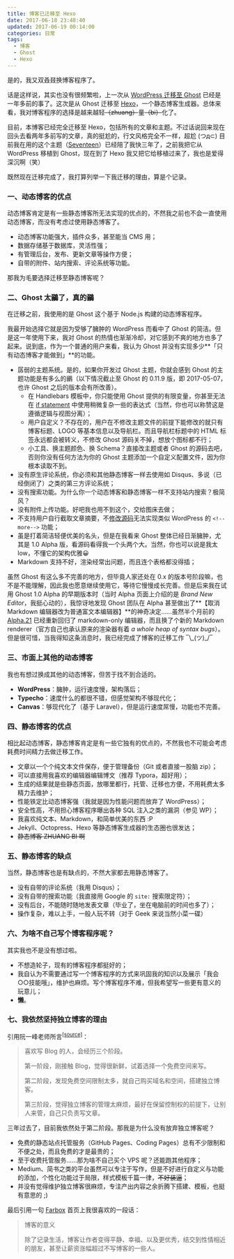 ```yaml
---
title: 博客已迁移至 Hexo
date: 2017-06-18 23:48:40
updated: 2017-06-19 00:14:00
categories: 日常
tags:
  - 博客
  - Ghost
  - Hexo
---
```


是的，我又双叒叕换博客程序了。

话是这样说，其实也没有很频繁啦，上一次从 [WordPress 迁移至 Ghost](https://blessing.studio/hello-ghost-goodbye-wordpress/) 已经是一年多前的事了。这次是从 Ghost 迁移至 [Hexo](https://hexo.io/)，一个静态博客生成器。总体来看，我对博客程序的选择是越来越轻~~（zhuang）~~量~~（bi）~~化了。

目前，本博客已经完全迁移至 Hexo，包括所有的文章和主题。不过话说回来现在回头去看两年多前写的文章，真的挺尬的，行文风格完全不一样，超尬 (つд⊂) 目前我在用的这个主题（[Seventeen](https://qaq.cat/kotori/100)）已经陪了我快三年了，之前我把它从 WordPress 移植到 Ghost，现在到了 Hexo 我又把它给移植过来了，我也是爱得深沉啊（笑）

既然现在迁移完成了，我打算列举一下我迁移的理由，算是个记录。

### 一、动态博客的优点

动态博客肯定是有一些静态博客所无法实现的优点的，不然我之前也不会一直使用动态博客，而没有考虑过使用静态博客了。

- 动态博客功能强大，插件众多，甚至能当 CMS 用；
- 数据存储基于数据库，灵活性强；
- 有管理后台，发布、更新文章等操作方便；
- 自带的附件、站内搜索、评论系统等功能。

那我为毛要选择迁移至静态博客呢？

<!--more-->

### 二、Ghost 太鶸了，真的鶸

在迁移之前，我使用的是 Ghost 这个基于 Node.js 构建的动态博客程序。

我最开始选择它就是因为受够了臃肿的 WordPress 而看中了 Ghost 的简洁。但是这一年使用下来，我对 Ghost 的热情也渐渐冷却，对它感到不爽的地方也多了起来。说到底，作为一个普通的用户来看，我认为 Ghost 并没有实现多少**「只有动态博客才能做到」**的功能。

- 孱弱的主题系统。是的，如果你开发过 Ghost 主题，你就会感到 Ghost 的主题功能是有多么的鶸（以下情况截止至 Ghost 的 0.11.9 版，即 2017-05-07，也许 Ghost 之后的版本会有所改善）。
  - 在 Handlebars 模板中，你只能使用 Ghost 提供的有限变量，你甚至无法在 [if statement](https://themes.ghost.org/v0.11.9/docs/if) 中使用稍微复杂一些的表达式（当然，你也可以称赞这是遵循逻辑与视图分离）；
  - 用户自定义？不存在的，用户在不修改主题文件的前提下能修改的就只有博客标题、LOGO 等基本信息以及导航栏。而且导航栏标题中的 HTML 标签永远都会被转义，不修改 Ghost 源码关不掉，想放个图标都不行；
  - 小工具、换主题颜色、换 Schema？直接改主题或者 Ghost 的源码去吧，否则你没有任何方法为你的 Ghost 主题添加一个自定义配置文件，因为你根本读取不到。
- 没有原生评论系统，你必须和其他静态博客一样去使用如 Disqus、多说（已经倒闭了）之类的第三方评论系统；
- 没有搜索功能。为什么你一个动态博客和静态博客一样不支持站内搜索？极简风？
- 没有附件上传功能。好吧我也用不到这个，交给图床去做；
- 不支持用户自行截取文章摘要，不[修改源码](https://blessing.studio/add-more-tag-for-ghost/)无法实现类似 WordPress 的 `<!--more-->` 功能；
- 虽是打着简洁轻便优美的名头，但是在我看来 Ghost 整体已经日渐臃肿，尤其是 1.0 Alpha 版，看源码看得我一个头两个大。当然，你也可以说是我太low，不懂它的架构优雅😀
- Markdown 支持不好，渲染经常出问题，而且连个表格都没得插；

虽然 Ghost 有这么多不完善的地方，但毕竟人家还处在 0.x 的版本号阶段嘛，也不是不能理解，因此我也愿意继续使用它，等待它慢慢成长完善。但是后来我在试用 Ghost 1.0 Alpha 的早期版本时（当时 Alpha 页面上介绍的是 *Brand New Editor*，我挺心动的），我惊讶地发现 Ghost 团队在 Alpha 甚至做出了**【取消 Markdown 编辑器改为普通富文本编辑器】**的神奇决定……虽然半个月前的 [Alpha.21](https://github.com/TryGhost/Ghost/releases/tag/1.0.0-alpha.21) 已经重新回归了 markdown-only 编辑器，而且换了个新的 Markdown renderer（官方自己也承认原来的渲染器有着 *a whole heap of syntax bugs*）。但是很可惜，当我得知这条消息时，我已经完成了博客的迁移工作 ‾\\\_(ツ)\_/‾

### 三、市面上其他的动态博客

我也有想过换成其他的动态博客，但苦于找不到合适的。

- **WordPress**：臃肿，运行速度慢，架构落后；
- **Typecho**：速度什么的都很不错，但感觉架构不够现代化；
- **Canvas**：够现代化了（基于 Laravel），但是运行速度屌慢，功能也不完善。

### 四、静态博客的优点

相比起动态博客，静态博客肯定是有一些它独有的优点的，不然我也不可能会考虑耗费时间精力去做迁移工作。

- 文章以一个个纯文本文件保存，便于管理备份（Git 或者直接一股脑 zip）；
- 可以直接用我喜欢的编辑器编辑博文（推荐 Typora，超好用）；
- 生成的结果就是些静态页面，放哪里都行，托管、迁移也方便，不用耗费太多精力去维护；
- 性能铁定比动态博客强（我就是因为性能问题而放弃了 WordPress）；
- 安全性高，不用担心博客程序曝出各种 SQL 注入之类的漏洞（参见 WP）；
- 我喜欢纯文本、Markdown，和简单优美的东西 :P
- Jekyll、Octopress、Hexo 等静态博客生成器的生态圈也很发达；
- ~~静态博客 ZHUANG BI 啊~~

### 五、静态博客的缺点

当然，静态博客也是有缺点的，不然大家都去用静态博客了。

- 没有自带的评论系统（我用 Disqus）；
- 没有自带的搜索功能（我直接用 Google 的 `site:` 搜索限定符）；
- 没有后台，不能随时随地发表文章（毕业了，坐在电脑前的时间也多了）；
- 操作复杂，难以上手，一般人玩不转（对于 Geek 来说当然小菜一碟）

### 六、为啥不自己写个博客程序呢？

其实我也不是没有想过啦。

- 不想造轮子，现有的博客程序都挺好的；
- 我自认为不需要通过写一个博客程序的方式来巩固我的知识以及展示「我会○○技能哦」，维护也麻烦。写个博客程序不难，但我希望写一些更有意义的玩意儿；
- **懒**。

### 七、我依然坚持独立博客的理由

引用阮一峰老师所言<sup>[[source]](http://www.ruanyifeng.com/blog/2012/08/blogging_with_jekyll.html)</sup>：

> 喜欢写 Blog 的人，会经历三个阶段。
>
> 第一阶段，刚接触 Blog，觉得很新鲜，试着选择一个免费空间来写。
>
> 第二阶段，发现免费空间限制太多，就自己购买域名和空间，搭建独立博客。
>
> 第三阶段，觉得独立博客的管理太麻烦，最好在保留控制权的前提下，让别人来管，自己只负责写文章。

三年过去了，目前我依然处于第二阶段。那我是为什么没有放弃独立博客呢？

- 免费的静态站点托管服务（GitHub Pages、Coding Pages）总有不少限制和不便之处，而且免费的才是最贵的；
- 至于收费托管服务……那为啥不自己买个 VPS 呢？还能跑其他程序；
- Medium、简书之类的平台虽然可以专注于写作，但是不好进行自定义与功能的添加，个性化功能过于局限，样式模板千篇一律，~~不好装逼~~；
- 并没有觉得维护独立博客很麻烦，专注产出内容之余折腾下搭建、模板，也挺有意思的 ;)

最后引用一句 [Farbox](https://www.farbox.com/) 首页上我很喜欢的一段话：

> 博客的意义
>
> 除了记录生活，博客让作者变得平静、幸福、以及更优秀，结交到性情相近的朋友，甚至让薪资涨幅超过不写博客的一些人。